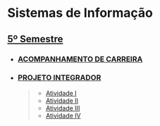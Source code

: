 # Sistemas de Informação

## [5º Semestre](https://github.com/JefersonMelo/04-UNICSUL/tree/master/05-Semestre)

- ### [ACOMPANHAMENTO DE CARREIRA](https://github.com/JefersonMelo/04-UNICSUL/tree/master/05-Semestre/01-Acompanhamento-de-Carreira)

- ### [PROJETO INTEGRADOR](https://github.com/JefersonMelo/04-UNICSUL/tree/master/05-Semestre/02-Projeto-Integrador)

    >- [Atividade I](https://github.com/JefersonMelo/04-UNICSUL/blob/master/05-Semestre/02-Projeto-Integrador/Atividades/01-Atividade.md)
    >- [Atividade II](https://github.com/JefersonMelo/04-UNICSUL/blob/master/05-Semestre/02-Projeto-Integrador/Atividades/02-Atividade.md)
    >- [Atividade III](https://github.com/JefersonMelo/04-UNICSUL/blob/master/05-Semestre/02-Projeto-Integrador/Atividades/03-Atividade.md)
    >- [Atividade IV](https://github.com/JefersonMelo/04-UNICSUL/blob/master/05-Semestre/02-Projeto-Integrador/Atividades/04-Atividade.md)
  
